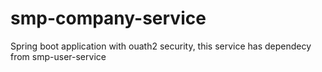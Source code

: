 # smp-company-service
Spring boot application with ouath2 security, this service has dependecy from smp-user-service
